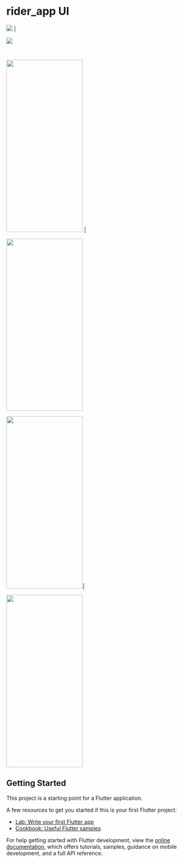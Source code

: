 # rider_app UI

![]([https://...Dark.png](https://user-images.githubusercontent.com/94740513/208284610-2b8308b2-60e7-48d9-8f98-b488d2a5c4d7.jpg)) |

![]( https://user-images.githubusercontent.com/94740513/208284613-79d95411-9fec-4871-982b-da38fc77020d.jpg)

![]( )

![]( )

<img src = "https://user-images.githubusercontent.com/94740513/208284617-91d2c0ee-d7f3-47f4-b130-a553786e43eb.jpg" width = "200" height = "450"> |

<img src = "https://user-images.githubusercontent.com/94740513/208284622-93a46baf-1d1f-4a3d-ab5e-916d3a1859bf.jpg" width = "200" height = "450">

<img src = "https://user-images.githubusercontent.com/94740513/208284631-351421fc-7d68-4ac6-81f7-a6d028e00986.jpg" width = "200" height = "450">|

<img src = "https://user-images.githubusercontent.com/94740513/208284641-739b0597-2d14-448f-898e-d699fb9f81b0.jpg" width = "200" height = "450">





## Getting Started

This project is a starting point for a Flutter application.

A few resources to get you started if this is your first Flutter project:

- [Lab: Write your first Flutter app](https://docs.flutter.dev/get-started/codelab)
- [Cookbook: Useful Flutter samples](https://docs.flutter.dev/cookbook)

For help getting started with Flutter development, view the
[online documentation](https://docs.flutter.dev/), which offers tutorials,
samples, guidance on mobile development, and a full API reference.
